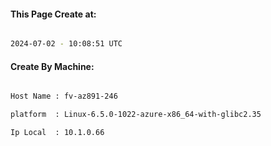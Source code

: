 
   
#### This Page Create at:

```bash

2024-07-02 - 10:08:51 UTC

```

#### Create By Machine:

```bash

Host Name : fv-az891-246

platform  : Linux-6.5.0-1022-azure-x86_64-with-glibc2.35

Ip Local  : 10.1.0.66

```

